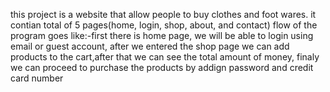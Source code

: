 this project is a website that allow people to buy clothes and foot wares. it contian total of 5 pages(home, login, shop, about, and contact)
flow of the program goes like:-first there is home page, we will be able to login using email or guest account, after we entered the shop page we can add products to the cart,after that we can see the total amount of money, finaly we can proceed to purchase the products by addign password and credit card number

